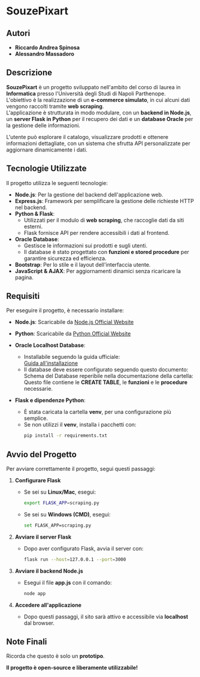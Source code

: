 # SouzePixart

## Autori
- **Riccardo Andrea Spinosa**
- **Alessandro Massadoro**

## Descrizione  
**SouzePixart** è un progetto sviluppato nell'ambito del corso di laurea in **Informatica** presso l'Università degli Studi di Napoli Parthenope.  
L'obiettivo è la realizzazione di un **e-commerce simulato**, in cui alcuni dati vengono raccolti tramite **web scraping**.  
L'applicazione è strutturata in modo modulare, con un **backend in Node.js**, un **server Flask in Python** per il recupero dei dati e un **database Oracle** per la gestione delle informazioni.  

L'utente può esplorare il catalogo, visualizzare prodotti e ottenere informazioni dettagliate, con un sistema che sfrutta API personalizzate per aggiornare dinamicamente i dati.  

## Tecnologie Utilizzate  
Il progetto utilizza le seguenti tecnologie:  

- **Node.js**: Per la gestione del backend dell'applicazione web.  
- **Express.js**: Framework per semplificare la gestione delle richieste HTTP nel backend.  
- **Python & Flask**:  
  - Utilizzati per il modulo di **web scraping**, che raccoglie dati da siti esterni.  
  - Flask fornisce API per rendere accessibili i dati al frontend.  
- **Oracle Database**:  
  - Gestisce le informazioni sui prodotti e sugli utenti.  
  - Il database è stato progettato con **funzioni e stored procedure** per garantire sicurezza ed efficienza.  
- **Bootstrap**: Per lo stile e il layout dell'interfaccia utente.  
- **JavaScript & AJAX**: Per aggiornamenti dinamici senza ricaricare la pagina.  

## Requisiti  
Per eseguire il progetto, è necessario installare:

- **Node.js**: Scaricabile da [Node.js Official Website](https://nodejs.org/)  
- **Python**: Scaricabile da [Python Official Website](https://www.python.org/)  
- **Oracle Localhost Database**:  
  - Installabile seguendo la guida ufficiale:  
    [Guida all'installazione](https://docs.oracle.com/en/database/oracle/oracle-database/21/xeinw/installation-guide.html#GUID-C3C5B05A-3BEB-4373-96D0-80BBADFBD6A4)  
  - Il database deve essere configurato seguendo questo documento:  
    Schema del Database reperibile nella documentazione della cartella:
    Questo file contiene le **CREATE TABLE**, le **funzioni** e le **procedure** necessarie.  

- **Flask e dipendenze Python**:  
  - È stata caricata la cartella **venv**, per una configurazione più semplice.  
  - Se non utilizzi il **venv**, installa i pacchetti con:  
    ```bash
    pip install -r requirements.txt
    ```

## Avvio del Progetto  
Per avviare correttamente il progetto, segui questi passaggi:

1. **Configurare Flask**  
   - Se sei su **Linux/Mac**, esegui:  
     ```bash
     export FLASK_APP=scraping.py
     ```  
   - Se sei su **Windows (CMD)**, esegui:  
     ```bash
     set FLASK_APP=scraping.py
     ```  

2. **Avviare il server Flask**  
   - Dopo aver configurato Flask, avvia il server con:  
     ```bash
     flask run --host=127.0.0.1 --port=3000
     ```

3. **Avviare il backend Node.js**  
   - Esegui il file **app.js** con il comando:  
     ```bash
     node app
     ```

4. **Accedere all'applicazione**  
   - Dopo questi passaggi, il sito sarà attivo e accessibile via **localhost** dal browser.  

## Note Finali  
Ricorda che questo è solo un **prototipo**.  

**Il progetto è open-source e liberamente utilizzabile!**
